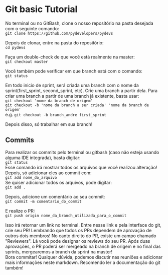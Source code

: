 # Git basic Tutorial

No terminal ou no GitBash, clone o nosso repositório na pasta desejada com o seguinte comando:  
  `git clone https://github.com/pydevelopers/pydevs`

Depois de clonar, entre na pasta do repositório:  
  `cd pydevs`

Faça um double-check de que você está realmente na master:    
  `git checkout master`  

Você também pode verificar em que branch está com o comando:    
  `git status`

Em todo inicio de sprint, será criada uma branch com o nome da sprint(first_sprint, second_sprint, etc).
Crie uma branch a partir dela. Para criar uma branch a partir de uma branch já existente, basta usar:  
  `git checkout 'nome da branch de origem'`   
  `git checkout -b 'nome da branch a ser criada' 'nome da branch de origem'`  
  e.g. `git checkout -b branch_andre first_sprint`

Depois disso, só trabalhar em sua branch!

## Commits

Para realizar os commits pelo terminal ou gitbash (caso não esteja usando alguma IDE integrada), basta digitar:   
  `git status`  
  Esse comando irá mostrar todos os arquivos que você realizou alteração! Depois, só adicionar eles ao commit com:  
  `git add nome_do_arquivo`  
  Se quiser adicionar todos os arquivos, pode digitar:  
  `git add .`  

Depois, adicione um comentário ao seu commit:  
  `git commit -m comentario_do_commit`  

E realize o PR:  
  `git push origin nome_da_branch_utilizada_para_o_commit`  

Isso irá retornar um link no terminal. Entre nesse link e pela interface do git, crie seu PR! Lembrando que todos os PRs dependem de aprovação de outros dois membros! No canto direito do PR, existe um campo chamado "Reviewers". Lá você pode designar os reviews do seu PR. Após duas aprovações, o PR poderá ser mergeado na branch de origem e no final das sprints, mergearemos a branch da sprint na master!  
Bora commitar! Qualquer dúvida, podemos discutir nas reuniões e adicionar mais informações neste markdown. Recomendo ler a documentação do git também!
